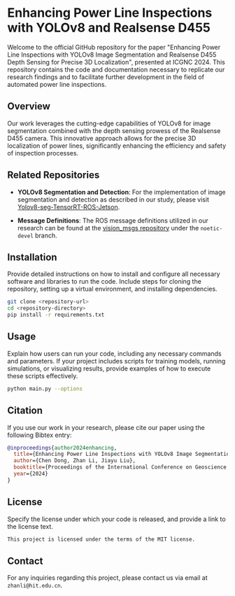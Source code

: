 # Enhancing Power Line Inspections with YOLOv8 and Realsense D455

Welcome to the official GitHub repository for the paper "Enhancing Power Line Inspections with YOLOv8 Image Segmentation and Realsense D455 Depth Sensing for Precise 3D Localization", presented at ICGNC 2024. This repository contains the code and documentation necessary to replicate our research findings and to facilitate further development in the field of automated power line inspections.

## Overview

Our work leverages the cutting-edge capabilities of YOLOv8 for image segmentation combined with the depth sensing prowess of the Realsense D455 camera. This innovative approach allows for the precise 3D localization of power lines, significantly enhancing the efficiency and safety of inspection processes.

## Related Repositories

- **YOLOv8 Segmentation and Detection**: For the implementation of image segmentation and detection as described in our study, please visit [Yolov8-seg-TensorRT-ROS-Jetson](https://github.com/4399chen/Yolov8-seg-TensorRT-ROS-Jetson).

- **Message Definitions**: The ROS message definitions utilized in our research can be found at the [vision_msgs repository](https://github.com/ros-perception/vision_msgs/tree/noetic-devel) under the `noetic-devel` branch.

## Installation

Provide detailed instructions on how to install and configure all necessary software and libraries to run the code. Include steps for cloning the repository, setting up a virtual environment, and installing dependencies.

```bash
git clone <repository-url>
cd <repository-directory>
pip install -r requirements.txt
```

## Usage

Explain how users can run your code, including any necessary commands and parameters. If your project includes scripts for training models, running simulations, or visualizing results, provide examples of how to execute these scripts effectively.

```bash
python main.py --options
```

## Citation

If you use our work in your research, please cite our paper using the following Bibtex entry:

```bibtex
@inproceedings{author2024enhancing,
  title={Enhancing Power Line Inspections with YOLOv8 Image Segmentation and Realsense D455 Depth Sensing for Precise 3D Localization},
  author={Chen Dong, Zhan Li, Jiayu Liu},
  booktitle={Proceedings of the International Conference on Geoscience, Navigational Computing and Cybernetics (ICGNC)},
  year={2024}
}
```

## License

Specify the license under which your code is released, and provide a link to the license text.

```markdown
This project is licensed under the terms of the MIT license.
```

## Contact

For any inquiries regarding this project, please contact us via email at `zhanli@hit.edu.cn`.

